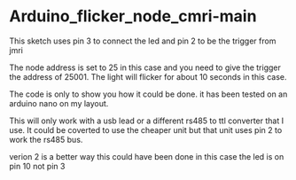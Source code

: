 # Arduino_flicker_node_cmri-main

This sketch uses pin 3 to connect the led and pin 2 to be the trigger from jmri

The node address is set to 25 in this case and you need to give the trigger the address of 25001.
The light will flicker for about 10 seconds in this case.

The code is only to show you how it could be done. it has been tested on an arduino nano on my layout.

This will only work with a usb lead or a different rs485 to ttl converter that I use. It could be coverted to use the cheaper unit
but that unit uses pin 2 to work the rs485 bus.

verion 2 is a better way this could have been done in this case the led is on pin 10 not pin 3
